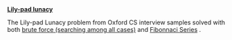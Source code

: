 <b>
  <a href="http://www.cs.ox.ac.uk/admissions/undergraduate/how_to_apply/sample_interview_problems.html">Lily-pad lunacy</a>
</b>
<br>
<p>
  The Lily-pad Lunacy problem from Oxford CS interview samples solved with both 
  <a href="https://github.com/timothymahajan/Interesting-Stuff/blob/master/Lily-pad%20Lunacy/Lily-pad%20lunacy%20with%20brute%20force.sql">brute force (searching among all cases)</a>  
  and 
  <a href="https://github.com/timothymahajan/Interesting-Stuff/blob/master/Lily-pad%20Lunacy/Lily-pad%20lunacy%20with%20Fibonacci.sql">Fibonnaci Series</a> .
